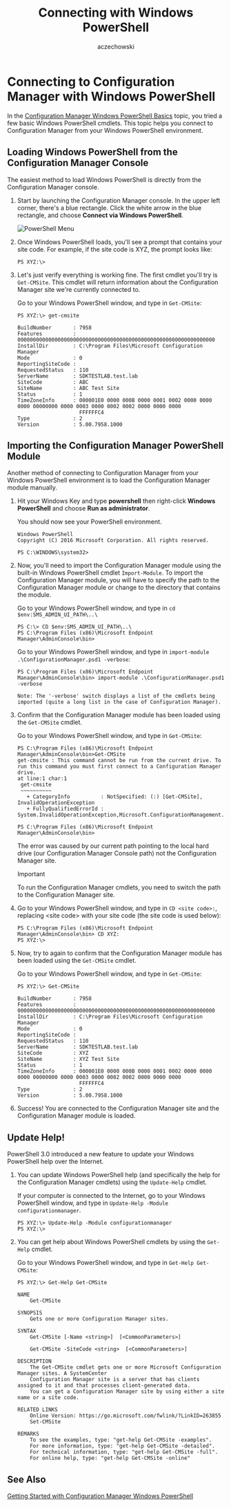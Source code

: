 ﻿---
title: "Connecting with Windows PowerShell"
titleSuffix: "Configuration Manager"
ms.date: "09/20/2016"
ms.prod: "configuration-manager"
ms.technology: configmgr-sdk
ms.topic: conceptual
ms.assetid: 1d466a0b-bb4a-4648-8f16-9b6c897934f5
author: aczechowski
ms.author: aaroncz
manager: dougeby


---
# Connecting to Configuration Manager with Windows PowerShell
In the [Configuration Manager Windows PowerShell Basics](../../../develop/core/understand/windows-powershell-basics.md) topic, you tried a few basic Windows PowerShell cmdlets. This topic helps you connect to Configuration Manager from your Windows PowerShell environment.  

## Loading Windows PowerShell from the Configuration Manager Console  
 The easiest method to load Windows PowerShell is directly from the Configuration Manager console.  

1.  Start by launching the Configuration Manager console. In the upper left corner, there's a blue rectangle. Click the white arrow in the blue rectangle, and choose **Connect via Windows PowerShell**.  

     ![PowerShell Menu](../../../develop/core/understand/media/cmpowershellmenucb.PNG "CMPowerShellMenuCB")  

2.  Once Windows PowerShell loads, you'll see a prompt that contains your site code. For example, if the site code is XYZ, the prompt looks like:  

    ```  
    PS XYZ:\>  
    ```  

3.  Let's just verify everything is working fine. The first cmdlet you'll try is `Get-CMSite`. This cmdlet will return information about the Configuration Manager site we're currently connected to.  

     Go to your Windows PowerShell window, and type in `Get-CMSite`:  

    ```  
    PS XYZ:\> get-cmsite  

    BuildNumber       : 7958  
    Features          : 0000000000000000000000000000000000000000000000000000000000000000  
    InstallDir        : C:\Program Files\Microsoft Configuration Manager  
    Mode              : 0  
    ReportingSiteCode :  
    RequestedStatus   : 110  
    ServerName        : SDKTESTLAB.test.lab  
    SiteCode          : ABC  
    SiteName          : ABC Test Site  
    Status            : 1  
    TimeZoneInfo      : 000001E0 0000 000B 0000 0001 0002 0000 0000 0000 00000000 0000 0003 0000 0002 0002 0000 0000 0000  
                        FFFFFFC4  
    Type              : 2  
    Version           : 5.00.7958.1000  

    ```  

## Importing the Configuration Manager PowerShell Module  
 Another method of connecting to Configuration Manager from your Windows PowerShell environment is to load the Configuration Manager module manually.  

1.  Hit your Windows Key and type **powershell** then right-click **Windows PowerShell** and choose **Run as administrator**.  

     You should now see your PowerShell environment.  

    ```  
    Windows PowerShell  
    Copyright (C) 2016 Microsoft Corporation. All rights reserved.  

    PS C:\WINDOWS\system32>  
    ```  

2.  Now, you'll need to import the Configuration Manager module using the built-in Windows PowerShell cmdlet `Import-Module`. To import the Configuration Manager module, you will have to specify the path to the Configuration Manager module or change to the directory that contains the module.  

     Go to your Windows PowerShell window, and type in `cd $env:SMS_ADMIN_UI_PATH\..\`  

    ```  
    PS C:\> CD $env:SMS_ADMIN_UI_PATH\..\  
    PS C:\Program Files (x86)\Microsoft Endpoint Manager\AdminConsole\bin>  

    ```  

     Go to your Windows PowerShell window, and type in `import-module .\ConfigurationManager.psd1 -verbose`:  

    ```  
    PS C:\Program Files (x86)\Microsoft Endpoint Manager\AdminConsole\bin> import-module .\ConfigurationManager.psd1 -verbose  

    Note: The '-verbose' switch displays a list of the cmdlets being imported (quite a long list in the case of Configuration Manager).  

    ```  

3.  Confirm that the Configuration Manager module has been loaded using the `Get-CMSite` cmdlet.  

     Go to your Windows PowerShell window, and type in `Get-CMSite`:  

    ```  
    PS C:\Program Files (x86)\Microsoft Endpoint Manager\AdminConsole\bin>Get-CMSite  
    get-cmsite : This command cannot be run from the current drive. To run this command you must first connect to a Configuration Manager drive.  
    at line:1 char:1  
     get-cmsite  
     ~~~~~~~~~~  
       + CategoryInfo          : NotSpecified: (:) [Get-CMSite], InvalidOperationException  
       + FullyQualifiedErrorId : System.InvalidOperationException,Microsoft.ConfigurationManagement.Cmdlets.HS.Commands.GetSiteCommand  

    PS C:\Program Files (x86)\Microsoft Endpoint Manager\AdminConsole\bin>  
    ```  

     The error was caused by our current path pointing to the local hard drive (our Configuration Manager Console path) not the Configuration Manager site.  

    > [!IMPORTANT]
    >  To run the Configuration Manager cmdlets, you need to switch the path to the Configuration Manager site.  

4.  Go to your Windows PowerShell window, and type in `CD <site code>:`, replacing \<site code> with your site code (the site code is used below):  

    ```  
    PS C:\Program Files (x86)\Microsoft Endpoint Manager\AdminConsole\bin> CD XYZ:
    PS XYZ:\>  
    ```  

5.  Now, try to again to confirm that the Configuration Manager module has been loaded using the `Get-CMSite` cmdlet.  

     Go to your Windows PowerShell window, and type in `Get-CMSite`:  

    ```  
    PS XYZ:\> Get-CMSite  

    BuildNumber       : 7958  
    Features          : 0000000000000000000000000000000000000000000000000000000000000000  
    InstallDir        : C:\Program Files\Microsoft Configuration Manager  
    Mode              : 0  
    ReportingSiteCode :  
    RequestedStatus   : 110  
    ServerName        : SDKTESTLAB.test.lab  
    SiteCode          : XYZ  
    SiteName          : XYZ Test Site  
    Status            : 1  
    TimeZoneInfo      : 000001E0 0000 000B 0000 0001 0002 0000 0000 0000 00000000 0000 0003 0000 0002 0002 0000 0000 0000  
                        FFFFFFC4  
    Type              : 2  
    Version           : 5.00.7958.1000  

    ```  

6.  Success! You are connected to the Configuration Manager site and the Configuration Manager module is loaded.  

## Update Help!  
 PowerShell 3.0 introduced a new feature to update your Windows PowerShell help over the Internet.  

1.  You can update Windows PowerShell help (and specifically the help for the Configuration Manager cmdlets) using the `Update-Help` cmdlet.  

     If your computer is connected to the Internet, go to your Windows PowerShell window, and type in `Update-Help -Module configurationmanager`.  

    ```  
    PS XYZ:\> Update-Help -Module configurationmanager  
    PS XYZ:\>  
    ```  

2.  You can get help about Windows PowerShell cmdlets by using the `Get-Help` cmdlet.  

     Go to your Windows PowerShell window, and type in `Get-Help Get-CMSite`:  

    ```  
    PS XYZ:\> Get-Help Get-CMSite  

    NAME  
        Get-CMSite  

    SYNOPSIS  
        Gets one or more Configuration Manager sites.  

    SYNTAX  
        Get-CMSite [-Name <string>]  [<CommonParameters>]  

        Get-CMSite -SiteCode <string>  [<CommonParameters>]  

    DESCRIPTION  
        The Get-CMSite cmdlet gets one or more Microsoft Configuration Manager sites. A SystemCenter  
        Configuration Manager site is a server that has clients assigned to it and that processes client-generated data.  
        You can get a Configuration Manager site by using either a site name or a site code.  

    RELATED LINKS  
        Online Version: https://go.microsoft.com/fwlink/?LinkID=263855  
        Set-CMSite  

    REMARKS  
        To see the examples, type: "get-help Get-CMSite -examples".  
        For more information, type: "get-help Get-CMSite -detailed".  
        For technical information, type: "get-help Get-CMSite -full".  
        For online help, type: "get-help Get-CMSite -online"  

    ```  

## See Also  
 [Getting Started with Configuration Manager Windows PowerShell](../../../develop/core/understand/getting-started-with-configuration-manager-and-windows-powershell.md)
